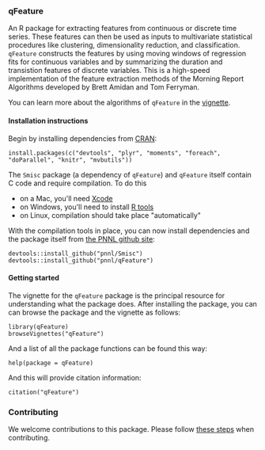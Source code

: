 ### qFeature

An R package for extracting features from continuous or discrete time series.  These features can then be used as inputs to multivariate statistical procedures like clustering, dimensionality reduction, and classification. `qFeature` constructs the features by using moving windows of regression fits for continuous variables and by summarizing the duration and transistion features of discrete variables. This is a high-speed implementation of the feature extraction methods of the Morning Report Algorithms developed by Brett Amidan and Tom Ferryman.

You can learn more about the algorithms of `qFeature` in the [vignette](http://pnnl.github.io/qFeature).

#### Installation instructions

Begin by installing dependencies from [CRAN](http://cran.r-project.org):

    install.packages(c("devtools", "plyr", "moments", "foreach", "doParallel", "knitr", "mvbutils"))

The `Smisc` package (a dependency of `qFeature`) and `qFeature` itself contain C code and require compilation. To do this
* on a Mac, you'll need [Xcode](https://developer.apple.com/xcode/) 
* on Windows, you'll need to install [R tools](http://cran.r-project.org/bin/windows/Rtools/)
* on Linux, compilation should take place "automatically"

With the compilation tools in place, you can now install dependencies and the package itself 
from [the PNNL github site](http://github.com/pnnl):

    devtools::install_github("pnnl/Smisc")
    devtools::install_github("pnnl/qFeature")

#### Getting started

The vignette for the `qFeature` package is the principal resource for understanding what the package does.  After installing
the package, you can can browse the package and the vignette as follows:

    library(qFeature)
    browseVignettes("qFeature")

And a list of all the package functions can be found this way:

    help(package = qFeature)
    
And this will provide citation information:

    citation("qFeature")

### Contributing

We welcome contributions to this package.  Please follow [these steps](http://pnnl.github.io/prepPackage) when contributing.
